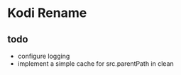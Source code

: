 # Kodi Rename

## todo
 - configure logging
 - implement a simple cache for src.parentPath in clean
